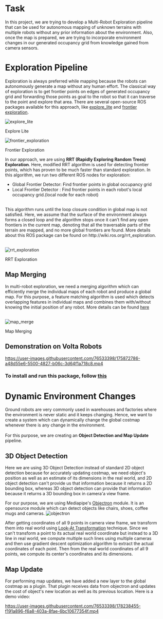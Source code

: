 # Task
In this project, we are trying to develop a Multi-Robot Exploration pipeline that can be used for autonomous mapping of unknown terrains with multiple robots without any prior information about the environment. Also, once the map is prepared, we are trying to incorporate environment changes in our generated occupancy grid from knowledge gained from camera sensors.

# Exploration Pipeline
Exploration is always preferred while mapping because the robots can autonomously generate a map without any human effort. The classical way of exploration is to get frontier points on edges of generated occupancy grid and forwarding those points as goal to the robot so that it can traverse to the point and explore that area. There are several open-source ROS packages available for this approach, like [explore_lite](http://wiki.ros.org/explore_lite) and [frontier exploration](http://wiki.ros.org/frontier_exploration).

![explore_lite](https://user-images.githubusercontent.com/76533398/175874997-17a7976f-c3da-4063-a754-0b2d23e513fe.gif)

Explore Lite

![frontier_exploration](https://user-images.githubusercontent.com/76533398/175874970-eed29ea8-4866-4c5c-8d2e-ff991d1a3b5a.gif)

Frontier Exploration

In our approach, we are using **RRT (Rapidly Exploring Random Trees) Exploration**. Here, modified RRT algorithm is used for detecting frontier points, which has proven to be much faster than standard exploration. In this algorithm, we run two different ROS nodes for exploration:
 - Global Frontier Detector: Find frontier points in global occupancy grid
 - Local Frontier Detector : Find frontier points in each robot's local occupancy grid.(local node for each robot)
<br>
This algorithm runs until the loop closure condition in global map is not satisfied. Here, we assume that the surface of the environment always forms a closed loop and the algorithm stops once it can’t find any open frontiers in the current map, denoting that all the traversable parts of the terrain are mapped, and no more global frontiers are found.
More details about this ROS package can be found on http://wiki.ros.org/rrt_exploration.
<br><br>

![rrt_exploration](https://user-images.githubusercontent.com/76533398/175874679-873ce59c-9f50-43f5-90ab-d7fa762a03ee.gif)

RRT Exploration

## Map Merging
In multi-robot exploration, we need a merging algorithm which can efficiently merge the individual maps of each robot and produce a global map. For this purpose, a feature matching algorithm is used which detects overlapping features in individual maps and combines them  with/without knowing the initial position of any robot. More details can be found [here](http://wiki.ros.org/multirobot_map_merge)
<br><br>

![map_merge](https://user-images.githubusercontent.com/76533398/175873785-af5f86c0-0f01-4982-a2ae-c57ba5286568.gif)

Map Merging

## Demonstration on Volta Robots


https://user-images.githubusercontent.com/76533398/175872786-a48d55e6-5500-4827-b06c-3d64f1a718c8.mp4

### To install and run this package, follow [this](https://github.com/phoenixrider12/multivolta_mapping/blob/main/Instructions.md) 

# Dynamic Environment Changes
Ground robots are very commonly used in warehouses and factories where the environment is never static and it keeps changing. Hence, we want to create a system which can dynamically change the global costmap whenever there is any change in the environment.
<br><br>
For this purpose, we are creating an **Object Detection and Map Update** pipeline.
<!-- - The object detection is a 3D Object Detection module will constantly keeps checking the position of all major objects in the environment. We have used 3D object detection because for map update, we also need an estimate of the size and dimensions of the object so that we can properly inflate it in the map, and 2D object detection can't provide us that because it returns a 2D bounding box, whereas 3D object detection returns a 3D bounding box.
- Whenever it encounters any change in position of any object, it will notify the map update module. The map update module will get the initial and final position of that object and an estimate about its dimensions, and will make changes to both the positions in map. It will clear the initial position of that object and will publish its new location as a lethal obstacle so that it can get reflected in our map. -->

## 3D Object Detection

Here we are using 3D Object Detection instead of standard 2D object detection because for accurately updating costmap, we need object's position as well as an estimate of its dimensions in the real world, and 2D object detection can't provide us that information because it returns a 2D bounding box, whereas 3D object detection can provide that information because it returns a 3D bounding box in camera'a view frame.

For our purpose, we are using Mediapipe's [Objectron](https://google.github.io/mediapipe/solutions/objectron.html#camera-coordinate) module. It is an opensource module which can detect objects like chairs, shoes, coffee mugs and cameras.
![objectron](https://user-images.githubusercontent.com/76533398/178235387-539dfcab-b17a-4c49-bdf2-74c6f62dc29e.png)

After getting coordinates of all 9 points in camera view frame, we transform them into real world using [Look-At Transformation](https://www.scratchapixel.com/lessons/mathematics-physics-for-computer-graphics/lookat-function) technique. Since we can't transform a point to its actual real world coordinate but instead to a 3D line in real world, we compute multiple such lines using multiple cameras and then use gradient descent optimization algorithm to extract the actual coordinates of each point. Then from the real world coordinates of all 9 points, we compute its center's coordinates and its dimensions.

## Map Update

For performing map updates, we have added a new layer to the global costmap as a plugin. That plugin receives data from objectron and updates the cost of object's new location as well as its previous location. Here is a demo video:

https://user-images.githubusercontent.com/76533398/178238455-f191a896-f6a8-403a-8fae-6bc10677354f.mp4

